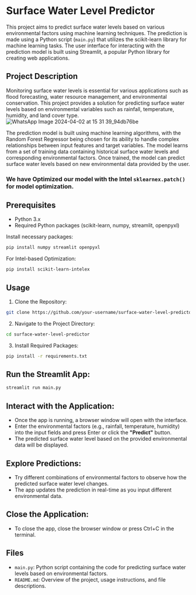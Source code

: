# **Surface Water Level Predictor**

This project aims to predict surface water levels based on various environmental factors using machine learning techniques. The prediction is made using a Python script (`main.py`) that utilizes the scikit-learn library for machine learning tasks. The user interface for interacting with the prediction model is built using Streamlit, a popular Python library for creating web applications.

## **Project Description**

Monitoring surface water levels is essential for various applications such as flood forecasting, water resource management, and environmental conservation. This project provides a solution for predicting surface water levels based on environmental variables such as rainfall, temperature, humidity, and land cover type.
![WhatsApp Image 2024-04-02 at 15 31 39_94db76be](https://github.com/Sairam-K26/Farming-Land_Analysis_Platform/assets/125663843/b87cde1f-6b78-4156-883f-29a0391c5715)


The prediction model is built using machine learning algorithms, with the Random Forest Regressor being chosen for its ability to handle complex relationships between input features and target variables. The model learns from a set of training data containing historical surface water levels and corresponding environmental factors. Once trained, the model can predict surface water levels based on new environmental data provided by the user.

### We have Optimized our model with the Intel `sklearnex.patch()` for model optimization.

## **Prerequisites**

- Python 3.x
- Required Python packages (scikit-learn, numpy, streamlit, openpyxl)

Install necessary packages:

```bash
pip install numpy streamlit openpyxl
```

For Intel-based Optimization:

```bash
pip install scikit-learn-intelex
```

## **Usage**

1. Clone the Repository:

```bash
git clone https://github.com/your-username/surface-water-level-predictor.git
```

2. Navigate to the Project Directory:

```bash
cd surface-water-level-predictor
```

3. Install Required Packages:

```bash
pip install -r requirements.txt
```

## **Run the Streamlit App:**

```bash
streamlit run main.py
```

## **Interact with the Application:**

- Once the app is running, a browser window will open with the interface.
- Enter the environmental factors (e.g., rainfall, temperature, humidity) into the input fields and press Enter or click the **"Predict"** button.
- The predicted surface water level based on the provided environmental data will be displayed.

## **Explore Predictions:**

- Try different combinations of environmental factors to observe how the predicted surface water level changes.
- The app updates the prediction in real-time as you input different environmental data.

## **Close the Application:**

- To close the app, close the browser window or press Ctrl+C in the terminal.

## **Files**

- `main.py`: Python script containing the code for predicting surface water levels based on environmental factors.
- `README.md`: Overview of the project, usage instructions, and file descriptions.
